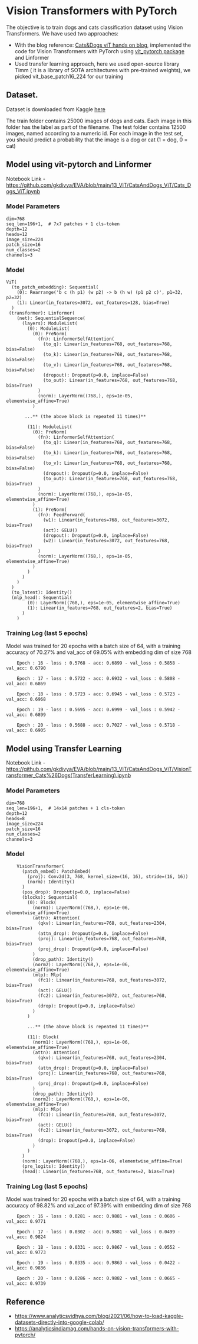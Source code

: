 
# Vision Transformers with PyTorch

The objective is to train dogs and cats classification dataset using Vision Transformers. We have used two approaches:
- With the blog reference: [Cats&Dogs viT hands on blog](https://analyticsindiamag.com/hands-on-vision-transformers-with-pytorch/), implemented the code for Vision Transformers with PyTorch using [vit_pytorch package](https://github.com/lucidrains/vit-pytorch) and Linformer
- Used transfer learning approach, here we used open-source library Timm ( it is a library of SOTA architectures with pre-trained weights), we picked vit_base_patch16_224 for our training 

## Dataset.

Dataset is downloaded from Kaggle [here](https://www.kaggle.com/c/dogs-vs-cats-redux-kernels-edition/data)

The train folder contains 25000 images of dogs and cats. Each image in this folder has the label as part of the filename. The test folder contains 12500 images, named according to a numeric id. For each image in the test set, you should predict a probability that the image is a dog or cat (1 = dog, 0 = cat)


## Model using vit-pytorch and Linformer

Notebook Link - https://github.com/gkdivya/EVA/blob/main/13_ViT/CatsAndDogs_ViT/Cats_Dogs_ViT.ipynb

### Model Parameters

    dim=768  
    seq_len=196+1,  # 7x7 patches + 1 cls-token
    depth=12
    heads=12
    image_size=224
    patch_size=16
    num_classes=2
    channels=3
    
### Model

    ViT(
      (to_patch_embedding): Sequential(
        (0): Rearrange('b c (h p1) (w p2) -> b (h w) (p1 p2 c)', p1=32, p2=32)
        (1): Linear(in_features=3072, out_features=128, bias=True)
      )
     (transformer): Linformer(
        (net): SequentialSequence(
          (layers): ModuleList(
            (0): ModuleList(
              (0): PreNorm(
                (fn): LinformerSelfAttention(
                  (to_q): Linear(in_features=768, out_features=768, bias=False)
                  (to_k): Linear(in_features=768, out_features=768, bias=False)
                  (to_v): Linear(in_features=768, out_features=768, bias=False)
                  (dropout): Dropout(p=0.0, inplace=False)
                  (to_out): Linear(in_features=768, out_features=768, bias=True)
                )
                (norm): LayerNorm((768,), eps=1e-05, elementwise_affine=True)
              )
           
           ...** (the above block is repeated 11 times)**
            
            (11): ModuleList(
              (0): PreNorm(
                (fn): LinformerSelfAttention(
                  (to_q): Linear(in_features=768, out_features=768, bias=False)
                  (to_k): Linear(in_features=768, out_features=768, bias=False)
                  (to_v): Linear(in_features=768, out_features=768, bias=False)
                  (dropout): Dropout(p=0.0, inplace=False)
                  (to_out): Linear(in_features=768, out_features=768, bias=True)
                )
                (norm): LayerNorm((768,), eps=1e-05, elementwise_affine=True)
              )
              (1): PreNorm(
                (fn): FeedForward(
                  (w1): Linear(in_features=768, out_features=3072, bias=True)
                  (act): GELU()
                  (dropout): Dropout(p=0.0, inplace=False)
                  (w2): Linear(in_features=3072, out_features=768, bias=True)
                )
                (norm): LayerNorm((768,), eps=1e-05, elementwise_affine=True)
              )
            )
          )
        )
      )
      (to_latent): Identity()
      (mlp_head): Sequential(
            (0): LayerNorm((768,), eps=1e-05, elementwise_affine=True)
            (1): Linear(in_features=768, out_features=2, bias=True)
          )
        )


### Training Log (last 5 epochs)

 Model was trained for 20 epochs with a batch size of 64, with a training accuracy of 70.27% and val_acc of 69.05% with embedding dim of size 768

        
        Epoch : 16 - loss : 0.5768 - acc: 0.6899 - val_loss : 0.5858 - val_acc: 0.6790

        Epoch : 17 - loss : 0.5722 - acc: 0.6932 - val_loss : 0.5808 - val_acc: 0.6869

        Epoch : 18 - loss : 0.5723 - acc: 0.6945 - val_loss : 0.5723 - val_acc: 0.6968

        Epoch : 19 - loss : 0.5695 - acc: 0.6999 - val_loss : 0.5942 - val_acc: 0.6899

        Epoch : 20 - loss : 0.5688 - acc: 0.7027 - val_loss : 0.5718 - val_acc: 0.6905

## Model using Transfer Learning

Notebook Link - https://github.com/gkdivya/EVA/blob/main/13_ViT/CatsAndDogs_ViT/VisionTransformer_Cats%26Dogs(TransferLearning).ipynb

### Model Parameters

    dim=768  
    seq_len=196+1,  # 14x14 patches + 1 cls-token
    depth=12
    heads=8
    image_size=224
    patch_size=16
    num_classes=2
    channels=3

### Model

        VisionTransformer(
          (patch_embed): PatchEmbed(
            (proj): Conv2d(3, 768, kernel_size=(16, 16), stride=(16, 16))
            (norm): Identity()
          )
          (pos_drop): Dropout(p=0.0, inplace=False)
          (blocks): Sequential(
            (0): Block(
              (norm1): LayerNorm((768,), eps=1e-06, elementwise_affine=True)
              (attn): Attention(
                (qkv): Linear(in_features=768, out_features=2304, bias=True)
                (attn_drop): Dropout(p=0.0, inplace=False)
                (proj): Linear(in_features=768, out_features=768, bias=True)
                (proj_drop): Dropout(p=0.0, inplace=False)
              )
              (drop_path): Identity()
              (norm2): LayerNorm((768,), eps=1e-06, elementwise_affine=True)
              (mlp): Mlp(
                (fc1): Linear(in_features=768, out_features=3072, bias=True)
                (act): GELU()
                (fc2): Linear(in_features=3072, out_features=768, bias=True)
                (drop): Dropout(p=0.0, inplace=False)
              )
            )
            
            ...** (the above block is repeated 11 times)**
                       
            (11): Block(
              (norm1): LayerNorm((768,), eps=1e-06, elementwise_affine=True)
              (attn): Attention(
                (qkv): Linear(in_features=768, out_features=2304, bias=True)
                (attn_drop): Dropout(p=0.0, inplace=False)
                (proj): Linear(in_features=768, out_features=768, bias=True)
                (proj_drop): Dropout(p=0.0, inplace=False)
              )
              (drop_path): Identity()
              (norm2): LayerNorm((768,), eps=1e-06, elementwise_affine=True)
              (mlp): Mlp(
                (fc1): Linear(in_features=768, out_features=3072, bias=True)
                (act): GELU()
                (fc2): Linear(in_features=3072, out_features=768, bias=True)
                (drop): Dropout(p=0.0, inplace=False)
              )
            )
          )
          (norm): LayerNorm((768,), eps=1e-06, elementwise_affine=True)
          (pre_logits): Identity()
          (head): Linear(in_features=768, out_features=2, bias=True)

### Training Log (last 5 epochs)

 Model was trained for 20 epochs with a batch size of 64, with a training accuracy of 98.82% and val_acc of 97.39% with embedding dim of size 768    

        
        Epoch : 16 - loss : 0.0281 - acc: 0.9881 - val_loss : 0.0606 - val_acc: 0.9771

        Epoch : 17 - loss : 0.0302 - acc: 0.9881 - val_loss : 0.0499 - val_acc: 0.9824

        Epoch : 18 - loss : 0.0331 - acc: 0.9867 - val_loss : 0.0552 - val_acc: 0.9773

        Epoch : 19 - loss : 0.0335 - acc: 0.9863 - val_loss : 0.0422 - val_acc: 0.9836

        Epoch : 20 - loss : 0.0286 - acc: 0.9882 - val_loss : 0.0665 - val_acc: 0.9739

## Reference
- https://www.analyticsvidhya.com/blog/2021/06/how-to-load-kaggle-datasets-directly-into-google-colab/
- https://analyticsindiamag.com/hands-on-vision-transformers-with-pytorch/
